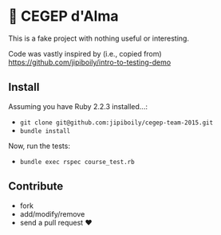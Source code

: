 # :metal: CEGEP d'Alma

This is a fake project with nothing useful or interesting.

Code was vastly inspired by (i.e., copied from) https://github.com/jipiboily/intro-to-testing-demo

## Install

Assuming you have Ruby 2.2.3 installed...:

- `git clone git@github.com:jipiboily/cegep-team-2015.git`
- `bundle install`

Now, run the tests:

- `bundle exec rspec course_test.rb`


## Contribute

- fork
- add/modify/remove
- send a pull request :heart:
